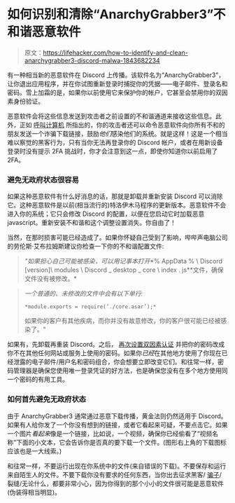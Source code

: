 # 如何识别和清除“AnarchyGrabber3”不和谐恶意软件

> 原文：<https://lifehacker.com/how-to-identify-and-clean-anarchygrabber3-discord-malwa-1843682234>

有一种相当新的恶意软件在 Discord 上传播。该软件名为“AnarchyGrabber3”，让你退出应用程序，并在你试图重新登录时捕捉你的凭据——电子邮件、登录名和密码。雪上加霜的是，如果你以前使用它来保护你的帐户，它甚至会禁用你的双因素身份验证。



恶意软件会将这些信息发送到攻击者之前设置的不和谐通道来接收这些信息。此外，正如 [呼叫计算机](https://www.bleepingcomputer.com/news/security/discord-client-turned-into-a-password-stealer-by-updated-malware/) 所指出的，你的攻击者还可以命令恶意软件向你所有不和的朋友发送一个诈骗下载链接，鼓励*他们*感染他们的系统。就是这样！这是一个相当难以察觉的黑客行为，只有当你无法再登录你的 Discord 帐户，或者在用新设备登录时没有提示 2FA 挑战时，你才会注意到这一点，即使你知道你以前启用了 2FA。

### 避免无政府状态很容易

如果这种恶意软件有什么好消息的话，那就是卸载并重新安装 Discord 可以消除它。这种恶意软件是以前(相当流行的)特洛伊木马程序的更新版本。恶意软件不会进入你的系统；它只会修改 Discord 的配置，以便在您启动它时加载恶意 javascript。重新安装不和谐和这个调整设置消失。你自由了！

当然，在那时损害可能已经造成了。如果你怀疑自己受到了影响，哔哔声电脑公司的劳伦斯·艾布拉姆斯建议你检查一下你的不和谐配置文件:

> *"如果担心自己可能被感染，可以用记事本打开**% AppData % \ Discord \[version]\ modules \ Discord _ desktop _ core \ index . js**文件，确保文件没有被修改。*

> *一个普通的、未修改的文件中会有以下单行:*
> 
> `*module.exports = require(‘./core.asar’);*`
> 
> 如果你的客户有其他疾病，而你并没有故意修改，你的客户很可能已经被感染了。"

如果有，先卸载再重装 Discord。之后， [再次设置双因素认证](https://lifehacker.com/enable-2fa-for-your-discord-account-so-you-dont-get-phi-1836540697) 并把你的密码改成你不在其他任何网站或服务上使用的密码。如果你*已经*在其他地方使用了你现在已经泄露的电子邮件/用户名和密码组合，你会想要立即改变它们。和往常一样，密码管理器是确保您使用唯一登录凭证的好方法，也是确保您没有在多个地方使用同一个密码的有用工具。

### 如何首先避免无政府状态

由于 AnarchyGrabber3 通常通过恶意下载传播，黄金法则仍然适用于 Discord。如果有人给你发了一个你没有想到的链接，或者它看起来可疑，不要点击它。如果一个图片*看起来*像是一个链接，比如说，一个视频，确保你已经偷看了“视频名称”下面的小文本，它会告诉你是否真的要下载一个文件。(图形右上角的下载图标应该也是一大线索。)

和往常一样，不要运行出现在你系统中的文件(来自错误的下载)。不要保存和运行来自陌生人的文件。不要下载你没有要求的任何东西，当你出去征求黑客/ [骗子](https://www.youtube.com/watch?v=Rs3YS0j0WwE)/裂缝/无论什么，都要非常小心，因为你得到的那个小小的文件很可能是恶意软件(伪装得相当明显)。